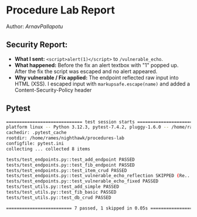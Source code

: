 # Procedure Lab Report

Author: *ArnavPallapotu*

## Security Report:
- **What I sent:** `<script>alert(1)</script>` to `/vulnerable_echo`.  
- **What happened:** Before the fix an alert textbox with "1" popped up. After the fix the script was escaped and no alert appeared.  
- **Why vulnerable / Fix applied:** The endpoint reflected raw input into HTML (XSS). I escaped input with `markupsafe.escape(name)` and added a Content-Security-Policy header

## Pytest
```bash
============================= test session starts ==============================
platform linux -- Python 3.12.3, pytest-7.4.2, pluggy-1.6.0 -- /home/rames/nighthawk/procedures-lab/venv/bin/python3.12
cachedir: .pytest_cache
rootdir: /home/rames/nighthawk/procedures-lab
configfile: pytest.ini
collecting ... collected 8 items

tests/test_endpoints.py::test_add_endpoint PASSED                        [ 12%]
tests/test_endpoints.py::test_fib_endpoint PASSED                        [ 25%]
tests/test_endpoints.py::test_item_crud PASSED                           [ 37%]
tests/test_endpoints.py::test_vulnerable_echo_reflection SKIPPED (Re...) [ 50%]
tests/test_endpoints.py::test_vulnerable_echo_fixed PASSED               [ 62%]
tests/test_utils.py::test_add_simple PASSED                              [ 75%]
tests/test_utils.py::test_fib_basic PASSED                               [ 87%]
tests/test_utils.py::test_db_crud PASSED                                 [100%]

========================= 7 passed, 1 skipped in 0.05s =========================
```